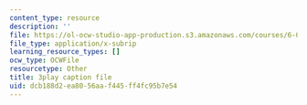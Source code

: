 ```yaml
---
content_type: resource
description: ''
file: https://ol-ocw-studio-app-production.s3.amazonaws.com/courses/6-042j-mathematics-for-computer-science-spring-2015/dcb188d2ea8056aaf445ff4fc95b7e54_51-b2mgZVNY.srt
file_type: application/x-subrip
learning_resource_types: []
ocw_type: OCWFile
resourcetype: Other
title: 3play caption file
uid: dcb188d2-ea80-56aa-f445-ff4fc95b7e54
---
```

